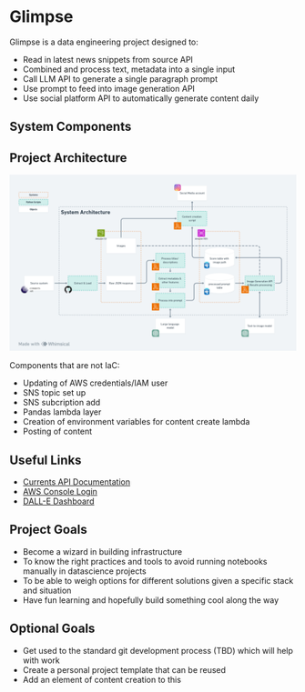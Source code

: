 # Glimpse

Glimpse is a data engineering project designed to:
- Read in latest news snippets from source API
- Combined and process text, metadata into a single input
- Call LLM API to generate a single paragraph prompt
- Use prompt to feed into image generation API
- Use social platform API to automatically generate content daily  

## System Components


## Project Architecture

![Project Architecture](/docs/project_architecture.png)

Components that are not IaC:
- Updating of AWS credentials/IAM user
- SNS topic set up
- SNS subcription add
- Pandas lambda layer
- Creation of environment variables for content create lambda
- Posting of content

## Useful Links
- [Currents API Documentation](https://currentsapi.services/en/docs/)
- [AWS Console Login](https://ap-southeast-2.console.aws.amazon.com/console/home?region=ap-southeast-2#)
- [DALL-E Dashboard](https://labs.openai.com/collections)

## Project Goals

- Become a wizard in building infrastructure
- To know the right practices and tools to avoid running notebooks manually in datascience projects
- To be able to weigh options for different solutions given a specific stack and situation
- Have fun learning and hopefully build something cool along the way

## Optional Goals

- Get used to the standard git development process (TBD) which will help with work
- Create a personal project template that can be reused
- Add an element of content creation to this

